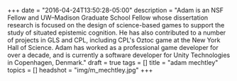 +++
date = "2016-04-24T13:50:28-05:00"
description = "Adam is an NSF Fellow and UW–Madison Graduate School Fellow whose dissertation research is focused on the design of science-based games to support the study of situated epistemic cognition. He has also contributed to a number of projects in GLS and CPL, including CPL's Oztoc game at the New York Hall of Science. Adam has worked as a professional game developer for over a decade, and is currently a software developer for Unity Technologies in Copenhagen, Denmark."
draft = true
tags = []
title = "adam mechtley"
topics = []
headshot = "img/m_mechtley.jpg"
+++
